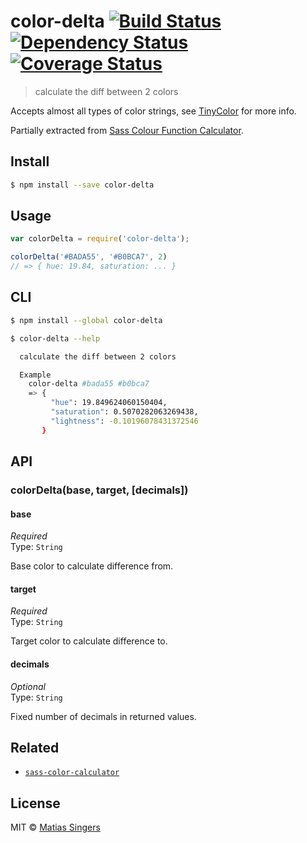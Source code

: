 # color-delta [![Build Status](http://img.shields.io/travis/matiassingers/color-delta.svg?style=flat-square)](https://travis-ci.org/matiassingers/color-delta) [![Dependency Status](http://img.shields.io/gemnasium/matiassingers/color-delta.svg?style=flat-square)](https://gemnasium.com/matiassingers/color-delta) [![Coverage Status](http://img.shields.io/coveralls/matiassingers/color-delta.svg?style=flat-square)](https://coveralls.io/r/matiassingers/color-delta)
> calculate the diff between 2 colors

Accepts almost all types of color strings, see [TinyColor](https://github.com/bgrins/TinyColor#accepted-string-input) for more info.

Partially extracted from [Sass Colour Function Calculator](http://razorjam.github.io/sasscolourfunctioncalculator/).


## Install

```sh
$ npm install --save color-delta
```


## Usage

```js
var colorDelta = require('color-delta');

colorDelta('#BADA55', '#B0BCA7', 2)
// => { hue: 19.84, saturation: ... }
```


## CLI

```sh
$ npm install --global color-delta
```

```sh
$ color-delta --help

  calculate the diff between 2 colors

  Example
    color-delta #bada55 #b0bca7
    => {
         "hue": 19.849624060150404,
         "saturation": 0.5070282063269438,
         "lightness": -0.10196078431372546
       }
```


## API

### colorDelta(base, target, [decimals])

#### base

*Required*  
Type: `String`  

Base color to calculate difference from.

#### target

*Required*  
Type: `String`  

Target color to calculate difference to.

#### decimals

*Optional*  
Type: `String`  

Fixed number of decimals in returned values.


## Related
- [`sass-color-calculator`](https://github.com/matiassingers/sass-color-calculator)


## License

MIT © [Matias Singers](http://mts.io)
